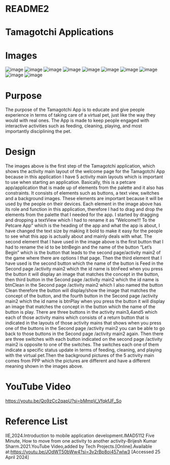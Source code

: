 # README2
# Tamagotchi Applications
# Images
![image](https://github.com/ST10447238/README2/assets/160851446/fccaa8d3-0782-44b2-bc60-dce2aaeedd5e)
![image](https://github.com/ST10447238/README2/assets/160851446/54449b34-b732-4281-8d0c-3e9be0389d58)
![image](https://github.com/ST10447238/README2/assets/160851446/c2fb847d-090d-4fbb-826e-1a69ec4607f5)
![image](https://github.com/ST10447238/README2/assets/160851446/a64cc2a4-8275-4856-87d6-e69261f8d423)
![image](https://github.com/ST10447238/README2/assets/160851446/1bffe146-853f-4783-ab43-3d386e75eb4d)
![image](https://github.com/ST10447238/README2/assets/160851446/ca2657ec-ff61-49bd-ab68-2d3f27ce36e0)
![image](https://github.com/ST10447238/README2/assets/160851446/1522fd43-1110-4cc7-a993-6d5bc197b8d5)
![image](https://github.com/ST10447238/README2/assets/160851446/2d386d84-1d3f-49d9-bc0f-f540cc13e9c5)
![image](https://github.com/ST10447238/README2/assets/160851446/982bc5bf-b435-4813-a652-8551dc114d23)
![image](https://github.com/ST10447238/README2/assets/160851446/ccdb21ff-3931-4171-aa41-a434e4c2f231)

# Purpose
The purpose of the Tamagotchi App is to educate and give people experience in terms of taking care of a virtual pet, just like the way they would with real ones. The App is made to keep people engaged with interactive activities such as feeding, cleaning, playing, and most importantly disciplining the pet.
# Design
The images above is the first step of the Tamagotchi application, which shows the activity main layout of the welcome page for the Tamagotchi App because in this application I have 5 activity main layouts which is important to use when starting an application. Basically, this is a petcare app/application that is made up of elements from the palette and it also has constraints. It consists of elements such as buttons, a text view, switches  and a background images. These elements are important because it will be used by the people on their devices. Each element in the image above has its role and function in this application, therefore I had to drag and drop the elements from the palette that I needed for the app. I started by dragging and dropping a textView which I had to rename it as “Welcome!!! To the Petcare App” which is the heading of the app and what the app is about, I have changed the text size by making it bold to make it easy for the people to see what this app is actually about and mainly deals with what. The second element that I have used in the image above is the first button that I had to rename the id to be btnBegin and the name of the button “Let’s Begin” which is the button that leads to the second page/activity main2 of the game where there are options I that page. Then the third element that I have used is the second button which the name of the button is Feed in the Second page /activity main2 which the id name is btnFeed when you press the button it will display an image that matches the concept in the button, then third button in the Second page /activity main2 which the id name is btnClean in the Second page /activity main2 which I also named the button Clean therefore the button will display/show the image that matches the concept of the button, and the fourth button in the Second page /activity main2 which the id name is btnPlay when you press the button it will display an image that matches the concept in the button which the name of the button is play. There are three buttons in the activity main3,4and5 which each of those activity mains which consists of a return button that is indicated in the layouts of those activity mains that shows when you press one of the buttons in the Second page /activity main2 you can be able to go back to those buttons in the Second page /activity main2 again. Then there are three switches with each button indicated on the second page /activity main2 is opposite to one of the switches. The switches each one of them indicate a specific status update in terms of feeding, cleaning, and playing with the virtual pet.Then the background pictures of the 5 activity main comes from PPP which the pictures are different and have a different meaning shown in the images above.


# YouTube Video
https://youtu.be/Qo9zCc2qapU?si=bMmpV_VfqkfJF_So
# Reference List
 IIE,2024.Introduction to mobile application development.IMAD5112
 Five Minute, How to move from one activity to another activity-Brijesh Kumar Sharm.2021.YouTube Video,added by Tech Projects.[Online].Available at:https://youtu.be/JOdWT50bWw4?si=3v2rBp8oi457wIw3 [Accessed 25 April 2024]

